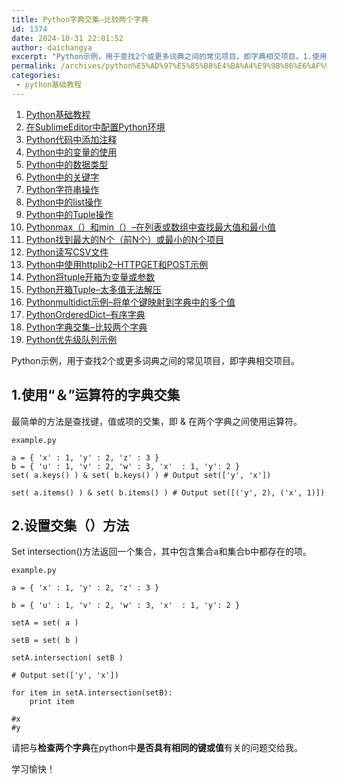 ```yaml
---
title: Python字典交集–比较两个字典
id: 1374
date: 2024-10-31 22:01:52
author: daichangya
excerpt: "Python示例，用于查找2个或更多词典之间的常见项目，即字典相交项目。1.使用“＆”运算符的字典交集最简单的方法是查找键，值或项的交集，即&amp;在两个字典之间使用运算符。example.pya={'x'1,'y'2,'z'3}b={'u'1,'v'2,'w'3,'x' 1,'y'"
permalink: /archives/python%E5%AD%97%E5%85%B8%E4%BA%A4%E9%9B%86%E6%AF%94%E8%BE%83%E4%B8%A4%E4%B8%AA%E5%AD%97%E5%85%B8/
categories:
 - python基础教程
---
```


1. [Python基础教程](https://blog.jsdiff.com/archives/python基础教程)
2. [在SublimeEditor中配置Python环境](https://blog.jsdiff.com/archives/在sublimeeditor中配置python环境)
3. [Python代码中添加注释](https://blog.jsdiff.com/archives/python代码中添加注释)
4. [Python中的变量的使用](https://blog.jsdiff.com/archives/python中的变量的使用)
5. [Python中的数据类型](https://blog.jsdiff.com/archives/python中的数据类型)
6. [Python中的关键字](https://blog.jsdiff.com/archives/python中的关键字)
7. [Python字符串操作](https://blog.jsdiff.com/archives/python字符串操作)
8. [Python中的list操作](https://blog.jsdiff.com/archives/python中的list操作)
9. [Python中的Tuple操作](https://blog.jsdiff.com/archives/python中的tuple操作)
10. [Pythonmax（）和min（）–在列表或数组中查找最大值和最小值](https://blog.jsdiff.com/archives/pythonmax和min在列表或数组中查找最大值和最小值)
11. [Python找到最大的N个（前N个）或最小的N个项目](https://blog.jsdiff.com/archives/python找到最大的n个前n个或最小的n个项目)
12. [Python读写CSV文件](https://blog.jsdiff.com/archives/python读写csv文件)
13. [Python中使用httplib2–HTTPGET和POST示例](https://blog.jsdiff.com/archives/python中使用httplib2httpget和post示例)
14. [Python将tuple开箱为变量或参数](https://blog.jsdiff.com/archives/python将tuple开箱为变量或参数)
15. [Python开箱Tuple–太多值无法解压](https://blog.jsdiff.com/archives/python开箱tuple太多值无法解压)
16. [Pythonmultidict示例–将单个键映射到字典中的多个值](https://blog.jsdiff.com/archives/pythonmultidict示例将单个键映射到字典中的多个值)
17. [PythonOrderedDict–有序字典](https://blog.jsdiff.com/archives/pythonordereddict有序字典)
18. [Python字典交集–比较两个字典](https://blog.jsdiff.com/archives/python字典交集比较两个字典)
19. [Python优先级队列示例](https://blog.jsdiff.com/archives/python优先级队列示例)


Python示例，用于查找2个或更多词典之间的常见项目，即字典相交项目。

1.使用“＆”运算符的字典交集
---------------

最简单的方法是查找键，值或项的交集，即 & 在两个字典之间使用运算符。

```
example.py

a = { 'x' : 1, 'y' : 2, 'z' : 3 }
b = { 'u' : 1, 'v' : 2, 'w' : 3, 'x'  : 1, 'y': 2 }
set( a.keys() ) & set( b.keys() ) # Output set(['y', 'x'])

set( a.items() ) & set( b.items() ) # Output set([('y', 2), ('x', 1)])
```
2.设置交集（）方法
----------

Set intersection()方法返回一个集合，其中包含集合a和集合b中都存在的项。
```
example.py

a = { 'x' : 1, 'y' : 2, 'z' : 3 }

b = { 'u' : 1, 'v' : 2, 'w' : 3, 'x'  : 1, 'y': 2 }

setA = set( a )

setB = set( b )

setA.intersection( setB ) 

# Output set(['y', 'x'])

for item in setA.intersection(setB):
	print item
	
#x
#y
```
请把与**检查两个字典**在python中**是否具有相同的键或值**有关的问题交给我。

学习愉快！
